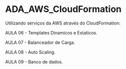 #   ADA_AWS_CloudFormation

Utilizando serviços da AWS através do CloudFormation:
 
AULA 06 - Templates Dinamicos e Estaticos.

AULA 07 - Balanceador de Carga.

AULA 08 - Auto Scaling.

AULA 09 - Banco de dados.

